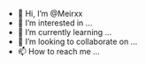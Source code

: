 - 👋 Hi, I’m @Meirxx
- 👀 I’m interested in ...
- 🌱 I’m currently learning ...
- 💞️ I’m looking to collaborate on ...
- 📫 How to reach me ...

<!---
Meirxx/Meirxx is a ✨ special ✨ repository because its `README.md` (this file) appears on your GitHub profile.
You can click the Preview link to take a look at your changes.
--->
